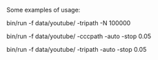 Some examples of usage:

bin/run -f data/youtube/ -tripath -N 100000

bin/run -f data/youtube/ -cccpath -auto -stop 0.05

bin/run -f data/youtube/ -tripath -auto -stop 0.05